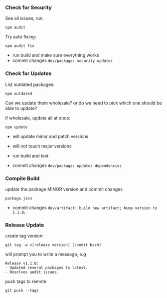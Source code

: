### Check for Security

See all issues, run:
```
npm audit
```

Try auto fixing:
```
npm audit fix
```

- run build and make sure everything works
- commit changes ```dev/package: security updates```


### Check for Updates

List outdated packages:
```
npm outdated
```

Can we update them wholesale? or do we
need to pick which one should be able to update?

if wholesale, update all at once:
```
npm update
```
- will update minor and patch versions
- will not touch major versions

- run build and test
- commit changes ```dev/package: updates dependencies```


### Compile Build
update the package MINOR version and commit changes
```
package.json
```

- commit changes ```dev/artifact: build new artifact; bump version to 1.1.0;```


### Release Update

create tag version:
```
git tag -a v[release version] [commit hash]
```

will prompt you to write a message, e.g
```
Release v1.1.0:
- Updated several packages to latest.
- Resolves audit issues.
```

push tags to remote
```
git push --tags
```
